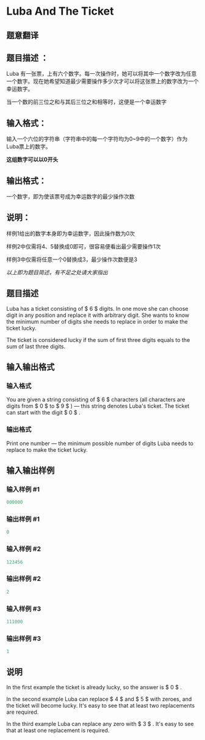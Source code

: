 # Luba And The Ticket

## 题意翻译

## 题目描述 ：

Luba 有一张票，上有六个数字。每一次操作时，她可以将其中一个数字改为任意一个数字。现在她希望知道最少需要操作多少次才可以将这张票上的数字改为一个幸运数字。

当一个数的前三位之和与其后三位之和相等时，这便是一个幸运数字

## 输入格式：

输入一个六位的字符串（字符串中的每一个字符均为0~9中的一个数字）作为Luba票上的数字。

**这组数字可以以0开头**

## 输出格式：

一个数字，即为使该票号成为幸运数字的最少操作次数

## 说明：

样例1给出的数字本身即为幸运数字，因此操作数为0次

样例2中仅需将4、5替换成0即可，很容易便看出最少需要操作1次

样例3中仅需将任意一个0替换成3，最少操作次数便是3

*以上即为题目简述，有不足之处请大家指出*

## 题目描述

Luba has a ticket consisting of $ 6 $ digits. In one move she can choose digit in any position and replace it with arbitrary digit. She wants to know the minimum number of digits she needs to replace in order to make the ticket lucky.

The ticket is considered lucky if the sum of first three digits equals to the sum of last three digits.

## 输入输出格式

### 输入格式

You are given a string consisting of $ 6 $ characters (all characters are digits from $ 0 $ to $ 9 $ ) — this string denotes Luba's ticket. The ticket can start with the digit $ 0 $ .

### 输出格式

Print one number — the minimum possible number of digits Luba needs to replace to make the ticket lucky.

## 输入输出样例

### 输入样例 #1

```cpp
000000

```
### 输出样例 #1

```cpp
0

```
### 输入样例 #2

```cpp
123456

```
### 输出样例 #2

```cpp
2

```
### 输入样例 #3

```cpp
111000

```
### 输出样例 #3

```cpp
1

```
## 说明

In the first example the ticket is already lucky, so the answer is $ 0 $ .

In the second example Luba can replace $ 4 $ and $ 5 $ with zeroes, and the ticket will become lucky. It's easy to see that at least two replacements are required.

In the third example Luba can replace any zero with $ 3 $ . It's easy to see that at least one replacement is required.

